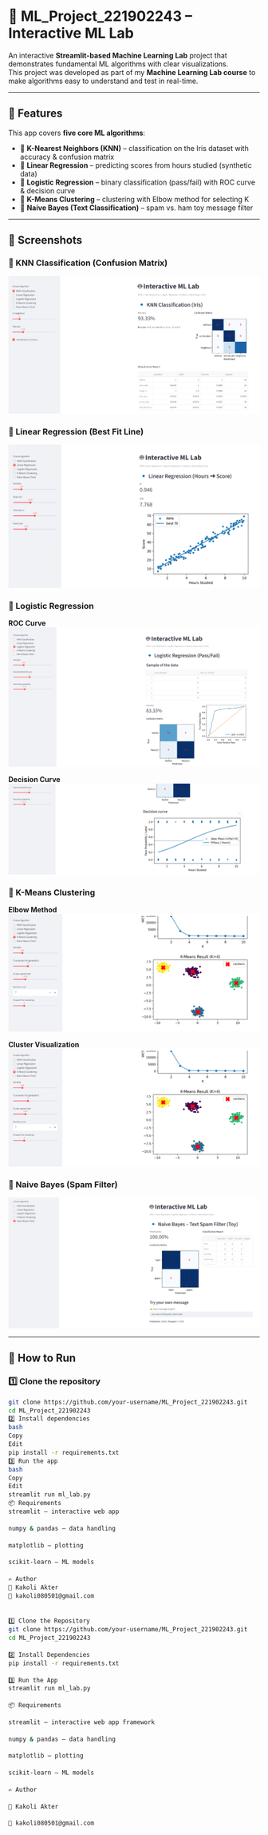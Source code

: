 # 🤖 ML_Project_221902243 – Interactive ML Lab  

An interactive **Streamlit-based Machine Learning Lab** project that demonstrates fundamental ML algorithms with clear visualizations.  
This project was developed as part of my **Machine Learning Lab course** to make algorithms easy to understand and test in real-time.  

---

## 🔹 Features  
This app covers **five core ML algorithms**:  

- 📌 **K-Nearest Neighbors (KNN)** – classification on the Iris dataset with accuracy & confusion matrix  
- 📌 **Linear Regression** – predicting scores from hours studied (synthetic data)  
- 📌 **Logistic Regression** – binary classification (pass/fail) with ROC curve & decision curve  
- 📌 **K-Means Clustering** – clustering with Elbow method for selecting K  
- 📌 **Naive Bayes (Text Classification)** – spam vs. ham toy message filter  

---

## 📸 Screenshots  

### 🔹 KNN Classification (Confusion Matrix)  
![KNN Confusion Matrix](screenshots/knn.png)  

### 🔹 Linear Regression (Best Fit Line)  
![Linear Regression](screenshots/linear.png)  

### 🔹 Logistic Regression  
**ROC Curve**  
![Logistic Regression ROC](screenshots/logit_roc.png)  

**Decision Curve**  
![Logistic Regression Decision](screenshots/logit_decision.png)  

### 🔹 K-Means Clustering  
**Elbow Method**  
![K-Means Elbow](screenshots/kmeans_elbow.png)  

**Cluster Visualization**  
![K-Means Clusters](screenshots/kmeans_clusters.png)  

### 🔹 Naive Bayes (Spam Filter)  
![Naive Bayes](screenshots/naive_bayes.png)  

---

## 🚀 How to Run  

### 1️⃣ Clone the repository
```bash
git clone https://github.com/your-username/ML_Project_221902243.git
cd ML_Project_221902243
2️⃣ Install dependencies
bash
Copy
Edit
pip install -r requirements.txt
3️⃣ Run the app
bash
Copy
Edit
streamlit run ml_lab.py
📦 Requirements
streamlit – interactive web app

numpy & pandas – data handling

matplotlib – plotting

scikit-learn – ML models

✍️ Author
👩 Kakoli Akter
📧 kakoli080501@gmail.com


1️⃣ Clone the Repository
git clone https://github.com/your-username/ML_Project_221902243.git
cd ML_Project_221902243

2️⃣ Install Dependencies
pip install -r requirements.txt

3️⃣ Run the App
streamlit run ml_lab.py

📦 Requirements

streamlit – interactive web app framework

numpy & pandas – data handling

matplotlib – plotting

scikit-learn – ML models

✍️ Author

👩 Kakoli Akter

📧 kakoli080501@gmail.com
